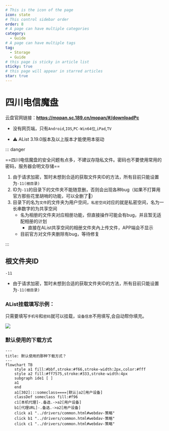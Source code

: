 ```yaml
---
# This is the icon of the page
icon: state
# This control sidebar order
order: 8
# A page can have multiple categories
category:
  - Guide
# A page can have multiple tags
tag:
  - Storage
  - Guide
# this page is sticky in article list
sticky: true
# this page will appear in starred articles
star: true
---
```


# 四川电信魔盘

云盘官网链接：**https://mopan.sc.189.cn/mopan/#/downloadPc**

- 没有网页端，只有`Android`,`IOS`,`PC-Win64位`,`iPad`,`TV`

- :warning: AList 3.19.0版本及以上版本才能使用本驱动



::: danger

==四川电信魔盘的安全问题有点多，不建议存隐私文件。密码也不要使用常用的密码，服务器会明文存储==

1. 由于请求加密，暂时未想到合适的获取文件夹ID的方法，所有目前只能设置为`-11(根目录)`
2. ID为`-11`的目录下的文件夹不能随意删，否则会出现各种bug（如果不打算用官方那些花里胡哨的功能，可以全删了🤔）
3. 目录下的名为`文件`的文件夹为用户空间，`私密空间`对应的就是私密空间，名为一长串数字的为共享空间
   - 名为相册的文件夹对应相册功能，但直接操作可能会有bug，并且暂无适配相册的计划
     - 直接在AList共享空间的相册文件夹內上传文件，APP端会不显示
   - 目前官方对文件夹删除有bug，等待修复

:::



## **根文件夹ID**

`-11`

- 由于请求加密，暂时未想到合适的获取文件夹ID的方法，所有目前只能设置为`-11(根目录)`



### **AList挂载填写示例：**

只需要填写`手机号`和`密码`就可以挂载，`设备信息`不用填写,会自动帮你填充。

![](/img/drivers/mopan/add-mopan.png)



### **默认使用的下载方式**

```mermaid
---
title: 默认使用的那种下载方式？
---
flowchart TB
    style a1 fill:#bbf,stroke:#f66,stroke-width:2px,color:#fff
    style a2 fill:#ff7575,stroke:#333,stroke-width:4px
    subgraph ide1 [ ]
    a1
    end
    a1[302]:::someclass====|默认|a2[用户设备]
    classDef someclass fill:#f96
    c1[本机代理]-.备选.->a2[用户设备]
    b1[代理URL]-.备选.->a2[用户设备]
    click a1 "../drivers/common.html#webdav-策略"
    click b1 "../drivers/common.html#webdav-策略"
    click c1 "../drivers/common.html#webdav-策略"
```
